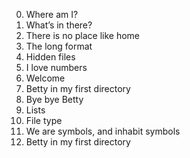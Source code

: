 0. Where am I?
1. What’s in there?
2. There is no place like home
3. The long format
4. Hidden files
5. I love numbers
6. Welcome
7. Betty in my first directory
8. Bye bye Betty
11. Lists
12. File type
13. We are symbols, and inhabit symbols
7. Betty in my first directory
